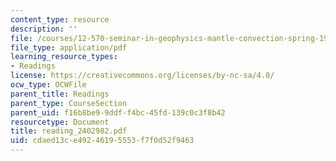 ```yaml
---
content_type: resource
description: ''
file: /courses/12-570-seminar-in-geophysics-mantle-convection-spring-1998/cdaed13ce49246195553f7f0d52f9463_reading_2402982.pdf
file_type: application/pdf
learning_resource_types:
- Readings
license: https://creativecommons.org/licenses/by-nc-sa/4.0/
ocw_type: OCWFile
parent_title: Readings
parent_type: CourseSection
parent_uid: f16b8be9-9ddf-f4bc-45fd-139c0c3f8b42
resourcetype: Document
title: reading_2402982.pdf
uid: cdaed13c-e492-4619-5553-f7f0d52f9463
---
```

